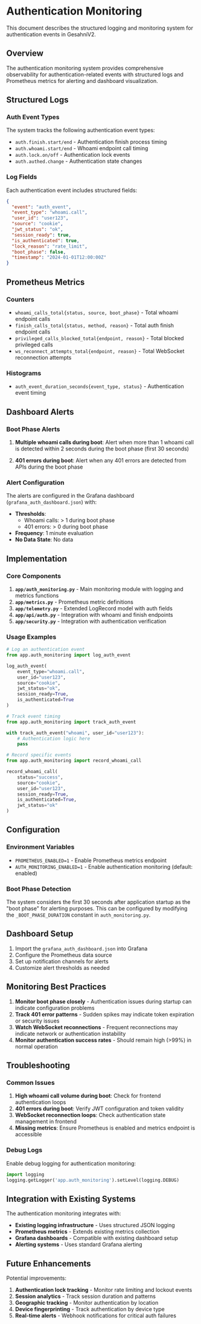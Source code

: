 # Authentication Monitoring

This document describes the structured logging and monitoring system for authentication events in GesahniV2.

## Overview

The authentication monitoring system provides comprehensive observability for authentication-related events with structured logs and Prometheus metrics for alerting and dashboard visualization.

## Structured Logs

### Auth Event Types

The system tracks the following authentication event types:

- `auth.finish.start/end` - Authentication finish process timing
- `auth.whoami.start/end` - Whoami endpoint call timing  
- `auth.lock.on/off` - Authentication lock events
- `auth.authed.change` - Authentication state changes

### Log Fields

Each authentication event includes structured fields:

```json
{
  "event": "auth_event",
  "event_type": "whoami.call",
  "user_id": "user123",
  "source": "cookie",
  "jwt_status": "ok",
  "session_ready": true,
  "is_authenticated": true,
  "lock_reason": "rate_limit",
  "boot_phase": false,
  "timestamp": "2024-01-01T12:00:00Z"
}
```

## Prometheus Metrics

### Counters

- `whoami_calls_total{status, source, boot_phase}` - Total whoami endpoint calls
- `finish_calls_total{status, method, reason}` - Total auth finish endpoint calls
- `privileged_calls_blocked_total{endpoint, reason}` - Total blocked privileged calls
- `ws_reconnect_attempts_total{endpoint, reason}` - Total WebSocket reconnection attempts

### Histograms

- `auth_event_duration_seconds{event_type, status}` - Authentication event timing

## Dashboard Alerts

### Boot Phase Alerts

1. **Multiple whoami calls during boot**: Alert when more than 1 whoami call is detected within 2 seconds during the boot phase (first 30 seconds)

2. **401 errors during boot**: Alert when any 401 errors are detected from APIs during the boot phase

### Alert Configuration

The alerts are configured in the Grafana dashboard (`grafana_auth_dashboard.json`) with:

- **Thresholds**: 
  - Whoami calls: > 1 during boot phase
  - 401 errors: > 0 during boot phase
- **Frequency**: 1 minute evaluation
- **No Data State**: No data

## Implementation

### Core Components

1. **`app/auth_monitoring.py`** - Main monitoring module with logging and metrics functions
2. **`app/metrics.py`** - Prometheus metric definitions
3. **`app/telemetry.py`** - Extended LogRecord model with auth fields
4. **`app/api/auth.py`** - Integration with whoami and finish endpoints
5. **`app/security.py`** - Integration with authentication verification

### Usage Examples

```python
# Log an authentication event
from app.auth_monitoring import log_auth_event

log_auth_event(
    event_type="whoami.call",
    user_id="user123",
    source="cookie",
    jwt_status="ok",
    session_ready=True,
    is_authenticated=True
)

# Track event timing
from app.auth_monitoring import track_auth_event

with track_auth_event("whoami", user_id="user123"):
    # Authentication logic here
    pass

# Record specific events
from app.auth_monitoring import record_whoami_call

record_whoami_call(
    status="success",
    source="cookie",
    user_id="user123",
    session_ready=True,
    is_authenticated=True,
    jwt_status="ok"
)
```

## Configuration

### Environment Variables

- `PROMETHEUS_ENABLED=1` - Enable Prometheus metrics endpoint
- `AUTH_MONITORING_ENABLED=1` - Enable authentication monitoring (default: enabled)

### Boot Phase Detection

The system considers the first 30 seconds after application startup as the "boot phase" for alerting purposes. This can be configured by modifying the `_BOOT_PHASE_DURATION` constant in `auth_monitoring.py`.

## Dashboard Setup

1. Import the `grafana_auth_dashboard.json` into Grafana
2. Configure the Prometheus data source
3. Set up notification channels for alerts
4. Customize alert thresholds as needed

## Monitoring Best Practices

1. **Monitor boot phase closely** - Authentication issues during startup can indicate configuration problems
2. **Track 401 error patterns** - Sudden spikes may indicate token expiration or security issues
3. **Watch WebSocket reconnections** - Frequent reconnections may indicate network or authentication instability
4. **Monitor authentication success rates** - Should remain high (>99%) in normal operation

## Troubleshooting

### Common Issues

1. **High whoami call volume during boot**: Check for frontend authentication loops
2. **401 errors during boot**: Verify JWT configuration and token validity
3. **WebSocket reconnection loops**: Check authentication state management in frontend
4. **Missing metrics**: Ensure Prometheus is enabled and metrics endpoint is accessible

### Debug Logs

Enable debug logging for authentication monitoring:

```python
import logging
logging.getLogger('app.auth_monitoring').setLevel(logging.DEBUG)
```

## Integration with Existing Systems

The authentication monitoring integrates with:

- **Existing logging infrastructure** - Uses structured JSON logging
- **Prometheus metrics** - Extends existing metrics collection
- **Grafana dashboards** - Compatible with existing dashboard setup
- **Alerting systems** - Uses standard Grafana alerting

## Future Enhancements

Potential improvements:

1. **Authentication lock tracking** - Monitor rate limiting and lockout events
2. **Session analytics** - Track session duration and patterns
3. **Geographic tracking** - Monitor authentication by location
4. **Device fingerprinting** - Track authentication by device type
5. **Real-time alerts** - Webhook notifications for critical auth failures
